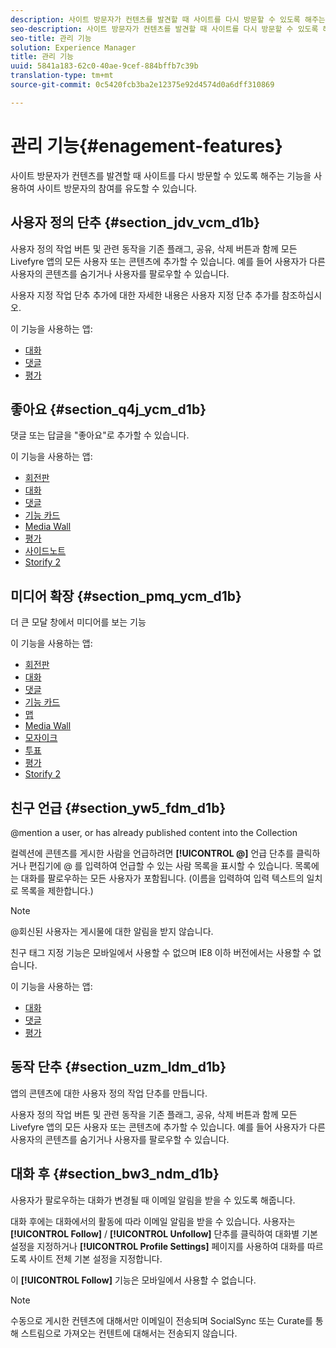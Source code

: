 ```yaml
---
description: 사이트 방문자가 컨텐츠를 발견할 때 사이트를 다시 방문할 수 있도록 해주는 기능을 사용하여 사이트 방문자의 참여를 유도할 수 있습니다.
seo-description: 사이트 방문자가 컨텐츠를 발견할 때 사이트를 다시 방문할 수 있도록 해주는 기능을 사용하여 사이트 방문자의 참여를 유도할 수 있습니다.
seo-title: 관리 기능
solution: Experience Manager
title: 관리 기능
uuid: 5841a183-62c0-40ae-9cef-884bffb7c39b
translation-type: tm+mt
source-git-commit: 0c5420fcb3ba2e12375e92d4574d0a6dff310869

---
```



# 관리 기능{#enagement-features}

사이트 방문자가 컨텐츠를 발견할 때 사이트를 다시 방문할 수 있도록 해주는 기능을 사용하여 사이트 방문자의 참여를 유도할 수 있습니다.

## 사용자 정의 단추 {#section_jdv_vcm_d1b}

사용자 정의 작업 버튼 및 관련 동작을 기존 플래그, 공유, 삭제 버튼과 함께 모든 Livefyre 앱의 모든 사용자 또는 콘텐츠에 추가할 수 있습니다. 예를 들어 사용자가 다른 사용자의 콘텐츠를 숨기거나 사용자를 팔로우할 수 있습니다.

사용자 지정 작업 단추 추가에 대한 자세한 내용은 사용자 지정 단추 추가를 참조하십시오.

이 기능을 사용하는 앱:

* [대화](../c-about-apps/c-chat-app/c-chat-app.md#c_chat_app)
* [댓글](/help/using/c-about-apps/c-comments/c-comments.md)
* [평가](../c-about-apps/c-reviews-app/c-reviews-app.md#c_reviews_app)

## 좋아요 {#section_q4j_ycm_d1b}

댓글 또는 답글을 "좋아요"로 추가할 수 있습니다.

이 기능을 사용하는 앱:

* [회전판](../c-about-apps/c-carousel-app/c-carousel-app.md#c_carousel_app)
* [대화](../c-about-apps/c-chat-app/c-chat-app.md#c_chat_app)
* [댓글](/help/using/c-about-apps/c-comments/c-comments.md)
* [기능 카드](../c-about-apps/c-feature-card-app/c-feature-card-app.md#c_feature_card_app)
* [Media Wall](../c-about-apps/c-media-wall-app/c-media-wall-app.md#c_media_wall_app)
* [평가](../c-about-apps/c-reviews-app/c-reviews-app.md#c_reviews_app)
* [사이드노트](../c-about-apps/c-sidenotes-app/c-sidenotes-app.md#c_sidenotes_app)
* [Storify 2](../c-about-apps/c-storify2/c-storify2.md#c_storify2)

## 미디어 확장 {#section_pmq_ycm_d1b}

더 큰 모달 창에서 미디어를 보는 기능

이 기능을 사용하는 앱:

* [회전판](../c-about-apps/c-carousel-app/c-carousel-app.md#c_carousel_app)
* [대화](../c-about-apps/c-chat-app/c-chat-app.md#c_chat_app)
* [댓글](/help/using/c-about-apps/c-comments/c-comments.md)
* [기능 카드](../c-about-apps/c-feature-card-app/c-feature-card-app.md#c_feature_card_app)
* [맵](../c-about-apps/c-map-app/c-map-app.md#c_map_app)
* [Media Wall](../c-about-apps/c-media-wall-app/c-media-wall-app.md#c_media_wall_app)
* [모자이크](../c-about-apps/c-mosaic-app/c-mosaic-app.md#c_mosaic_app)
* [투표](../c-about-apps/c-polls-app/c-polls-app.md#c_polls_app)
* [평가](../c-about-apps/c-reviews-app/c-reviews-app.md#c_reviews_app)
* [Storify 2](../c-about-apps/c-storify2/c-storify2.md#c_storify2)

## 친구 언급 {#section_yw5_fdm_d1b}

@mention a user, or has already published content into the Collection

컬렉션에 콘텐츠를 게시한 사람을 언급하려면 **[!UICONTROL @]** 언급 단추를 클릭하거나 편집기에 @ 를 입력하여 언급할 수 있는 사람 목록을 표시할 수 있습니다. 목록에는 대화를 팔로우하는 모든 사용자가 포함됩니다. (이름을 입력하여 입력 텍스트의 일치로 목록을 제한합니다.)

>[!NOTE]
>
>@회신된 사용자는 게시물에 대한 알림을 받지 않습니다.

친구 태그 지정 기능은 모바일에서 사용할 수 없으며 IE8 이하 버전에서는 사용할 수 없습니다.

이 기능을 사용하는 앱:

* [대화](../c-about-apps/c-chat-app/c-chat-app.md#c_chat_app)
* [댓글](/help/using/c-about-apps/c-comments/c-comments.md)
* [평가](../c-about-apps/c-reviews-app/c-reviews-app.md#c_reviews_app)

## 동작 단추 {#section_uzm_ldm_d1b}

앱의 콘텐츠에 대한 사용자 정의 작업 단추를 만듭니다.

사용자 정의 작업 버튼 및 관련 동작을 기존 플래그, 공유, 삭제 버튼과 함께 모든 Livefyre 앱의 모든 사용자 또는 콘텐츠에 추가할 수 있습니다. 예를 들어 사용자가 다른 사용자의 콘텐츠를 숨기거나 사용자를 팔로우할 수 있습니다.

## 대화 후 {#section_bw3_ndm_d1b}

사용자가 팔로우하는 대화가 변경될 때 이메일 알림을 받을 수 있도록 해줍니다.

대화 후에는 대화에서의 활동에 따라 이메일 알림을 받을 수 있습니다. 사용자는 **[!UICONTROL Follow]** / **[!UICONTROL Unfollow]** 단추를 클릭하여 대화별 기본 설정을 지정하거나 **[!UICONTROL Profile Settings]** 페이지를 사용하여 대화를 따르도록 사이트 전체 기본 설정을 지정합니다.

이 **[!UICONTROL Follow]** 기능은 모바일에서 사용할 수 없습니다.

>[!NOTE]
>
>수동으로 게시한 컨텐츠에 대해서만 이메일이 전송되며 SocialSync 또는 Curate를 통해 스트림으로 가져오는 컨텐트에 대해서는 전송되지 않습니다.

